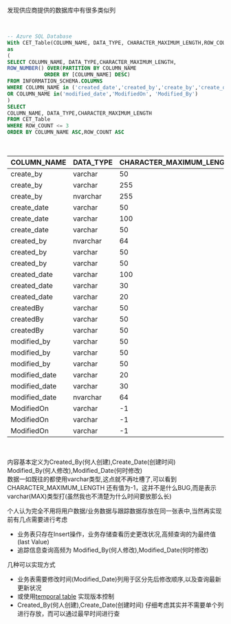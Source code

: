 发现供应商提供的数据库中有很多类似列

<BR>

```SQL
-- Azure SQL Database 
With CET_Table(COLUMN_NAME, DATA_TYPE, CHARACTER_MAXIMUM_LENGTH,ROW_COUNT)
as
(
SELECT COLUMN_NAME, DATA_TYPE,CHARACTER_MAXIMUM_LENGTH,
ROW_NUMBER() OVER(PARTITION BY COLUMN_NAME 
            ORDER BY [COLUMN_NAME] DESC)
FROM INFORMATION_SCHEMA.COLUMNS
WHERE COLUMN_NAME in ('created_date','created_by','create_by','create_date', 'createon','CreatedBy') 
OR COLUMN_NAME in('modified_date','ModifiedOn', 'Modified_By')
)
SELECT 
COLUMN_NAME, DATA_TYPE,CHARACTER_MAXIMUM_LENGTH
FROM CET_Table
WHERE ROW_COUNT <= 3
ORDER BY COLUMN_NAME ASC,ROW_COUNT ASC
```
<BR>  

| COLUMN_NAME   | DATA_TYPE | CHARACTER_MAXIMUM_LENGTH |
| ------------- | --------- | ------------------------ |
| create_by     | varchar   | 50                       |
| create_by     | varchar   | 255                      |
| create_by     | nvarchar  | 255                      |
| create_date   | varchar   | 50                       |
| create_date   | varchar   | 100                      |
| create_date   | varchar   | 50                       |
| created_by    | nvarchar  | 64                       |
| created_by    | varchar   | 50                       |
| created_by    | varchar   | 50                       |
| created_date  | varchar   | 100                      |
| created_date  | varchar   | 30                       |
| created_date  | varchar   | 20                       |
| createdBy     | varchar   | 50                       |
| createdBy     | varchar   | 50                       |
| createdBy     | varchar   | 50                       |
| modified_by   | varchar   | 50                       |
| modified_by   | varchar   | 50                       |
| modified_by   | varchar   | 50                       |
| modified_date | varchar   | 20                       |
| modified_date | varchar   | 30                       |
| modified_date | nvarchar  | 64                       |
| ModifiedOn    | varchar   | -1                       |
| ModifiedOn    | varchar   | -1                       |
| ModifiedOn    | varchar   | -1                       |


<BR> 

内容基本定义为Created_By(何人创建),Create_Date(创建时间)<BR> 
Modified_By(何人修改),Modified_Date(何时修改)<BR>
数据一如既往的都使用varchar类型,这点就不再吐槽了,可以看到CHARACTER_MAXIMUM_LENGTH 还有值为-1，这并不是什么BUG,而是表示varchar(MAX)类型打(虽然我也不清楚为什么时间要放那么长)<BR>

个人认为完全不用将用户数据/业务数据与跟踪数据存放在同一张表中,当然再实现前有几点需要进行考虑<BR>
 - 业务表只存在Insert操作，业务存储查看历史更改状况,高频查询的为最终值(last Value)<BR>
 - 追踪信息查询高频为 Modified_By(何人修改),Modified_Date(何时修改)<BR>

 几种可以实现方式

 - 业务表需要修改时间(Modified_Date)列用于区分先后修改顺序,以及查询最新更新状况<BR>
 - 或使用[temporal table](https://docs.microsoft.com/en-us/sql/relational-databases/tables/getting-started-with-system-versioned-temporal-tables?view=sql-server-ver15) 实现版本控制<BR>
 - Created_By(何人创建),Create_Date(创建时间) 仔细考虑其实并不需要单个列进行存放，而可以通过最早时间进行查